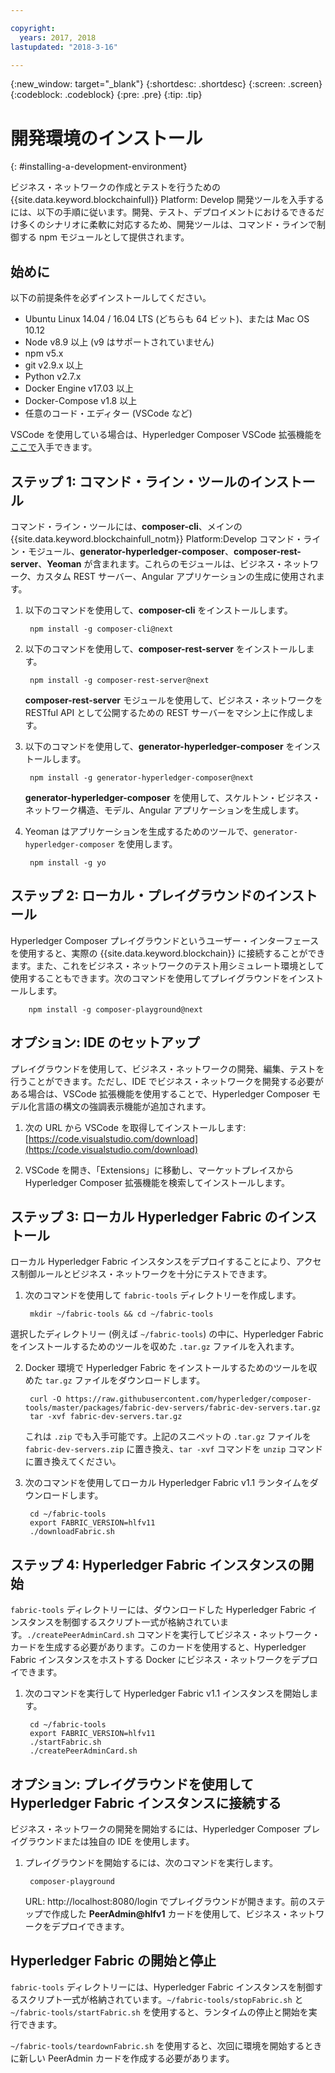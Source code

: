 ```yaml
---

copyright:
  years: 2017, 2018
lastupdated: "2018-3-16"

---
```


{:new_window: target="_blank"}
{:shortdesc: .shortdesc}
{:screen: .screen}
{:codeblock: .codeblock}
{:pre: .pre}
{:tip: .tip}

# 開発環境のインストール
{: #installing-a-development-environment}

ビジネス・ネットワークの作成とテストを行うための {{site.data.keyword.blockchainfull}} Platform: Develop 開発ツールを入手するには、以下の手順に従います。開発、テスト、デプロイメントにおけるできるだけ多くのシナリオに柔軟に対応するため、開発ツールは、コマンド・ラインで制御する npm モジュールとして提供されます。

## 始めに

以下の前提条件を必ずインストールしてください。

- Ubuntu Linux 14.04 / 16.04 LTS (どちらも 64 ビット)、または Mac OS 10.12
- Node v8.9 以上 (v9 はサポートされていません)
- npm v5.x
- git v2.9.x 以上
- Python v2.7.x
- Docker Engine v17.03 以上
- Docker-Compose v1.8 以上
- 任意のコード・エディター (VSCode など)

VSCode を使用している場合は、Hyperledger Composer VSCode 拡張機能を[ここで](https://marketplace.visualstudio.com/items?itemName=HyperledgerComposer.composer-support-client)入手できます。


## ステップ 1: コマンド・ライン・ツールのインストール

コマンド・ライン・ツールには、**composer-cli**、メインの {{site.data.keyword.blockchainfull_notm}} Platform:Develop コマンド・ライン・モジュール、**generator-hyperledger-composer**、**composer-rest-server**、**Yeoman** が含まれます。これらのモジュールは、ビジネス・ネットワーク、カスタム REST サーバー、Angular アプリケーションの生成に使用されます。

1. 以下のコマンドを使用して、**composer-cli** をインストールします。

        npm install -g composer-cli@next

2. 以下のコマンドを使用して、**composer-rest-server** をインストールします。

        npm install -g composer-rest-server@next

    **composer-rest-server** モジュールを使用して、ビジネス・ネットワークを RESTful API として公開するための REST サーバーをマシン上に作成します。

3. 以下のコマンドを使用して、**generator-hyperledger-composer** をインストールします。

        npm install -g generator-hyperledger-composer@next

    **generator-hyperledger-composer** を使用して、スケルトン・ビジネス・ネットワーク構造、モデル、Angular アプリケーションを生成します。

4. Yeoman はアプリケーションを生成するためのツールで、`generator-hyperledger-composer` を使用します。

        npm install -g yo

## ステップ 2: ローカル・プレイグラウンドのインストール

Hyperledger Composer プレイグラウンドというユーザー・インターフェースを使用すると、実際の {{site.data.keyword.blockchain}} に接続することができます。また、これをビジネス・ネットワークのテスト用シミュレート環境として使用することもできます。次のコマンドを使用してプレイグラウンドをインストールします。

        npm install -g composer-playground@next

## オプション: IDE のセットアップ

プレイグラウンドを使用して、ビジネス・ネットワークの開発、編集、テストを行うことができます。ただし、IDE でビジネス・ネットワークを開発する必要がある場合は、VSCode 拡張機能を使用することで、Hyperledger Composer モデル化言語の構文の強調表示機能が追加されます。

1. 次の URL から VSCode を取得してインストールします: [https://code.visualstudio.com/download](https://code.visualstudio.com/download)

2. VSCode を開き、「Extensions」に移動し、マーケットプレイスから Hyperledger Composer 拡張機能を検索してインストールします。

## ステップ 3: ローカル Hyperledger Fabric のインストール

ローカル Hyperledger Fabric インスタンスをデプロイすることにより、アクセス制御ルールとビジネス・ネットワークを十分にテストできます。

1. 次のコマンドを使用して `fabric-tools` ディレクトリーを作成します。

        mkdir ~/fabric-tools && cd ~/fabric-tools

選択したディレクトリー (例えば `~/fabric-tools`) の中に、Hyperledger Fabric をインストールするためのツールを収めた `.tar.gz` ファイルを入れます。

2. Docker 環境で Hyperledger Fabric をインストールするためのツールを収めた `tar.gz` ファイルをダウンロードします。

        curl -O https://raw.githubusercontent.com/hyperledger/composer-tools/master/packages/fabric-dev-servers/fabric-dev-servers.tar.gz
        tar -xvf fabric-dev-servers.tar.gz

    これは `.zip` でも入手可能です。上記のスニペットの `.tar.gz` ファイルを `fabric-dev-servers.zip` に置き換え、`tar -xvf` コマンドを `unzip` コマンドに置き換えてください。

3. 次のコマンドを使用してローカル Hyperledger Fabric v1.1 ランタイムをダウンロードします。

        cd ~/fabric-tools
        export FABRIC_VERSION=hlfv11
        ./downloadFabric.sh

## ステップ 4: Hyperledger Fabric インスタンスの開始

`fabric-tools` ディレクトリーには、ダウンロードした Hyperledger Fabric インスタンスを制御するスクリプト一式が格納されています。`./createPeerAdminCard.sh` コマンドを実行してビジネス・ネットワーク・カードを生成する必要があります。このカードを使用すると、Hyperledger Fabric インスタンスをホストする Docker にビジネス・ネットワークをデプロイできます。

1. 次のコマンドを実行して Hyperledger Fabric v1.1 インスタンスを開始します。

        cd ~/fabric-tools
        export FABRIC_VERSION=hlfv11
        ./startFabric.sh
        ./createPeerAdminCard.sh

## オプション: プレイグラウンドを使用して Hyperledger Fabric インスタンスに接続する

ビジネス・ネットワークの開発を開始するには、Hyperledger Composer プレイグラウンドまたは独自の IDE を使用します。

1. プレイグラウンドを開始するには、次のコマンドを実行します。

        composer-playground

    URL: http://localhost:8080/login でプレイグラウンドが開きます。前のステップで作成した **PeerAdmin@hlfv1** カードを使用して、ビジネス・ネットワークをデプロイできます。


## Hyperledger Fabric の開始と停止

`fabric-tools` ディレクトリーには、Hyperledger Fabric インスタンスを制御するスクリプト一式が格納されています。`~/fabric-tools/stopFabric.sh` と `~/fabric-tools/startFabric.sh` を使用すると、ランタイムの停止と開始を実行できます。

`~/fabric-tools/teardownFabric.sh` を使用すると、次回に環境を開始するときに新しい PeerAdmin カードを作成する必要があります。
